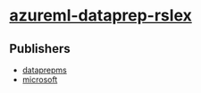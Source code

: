 # [azureml-dataprep-rslex](https://pypi.org/project/azureml-dataprep-rslex)



## Publishers
- [dataprepms](https://pypi.org/user/dataprepms)
- [microsoft](https://pypi.org/user/microsoft)


